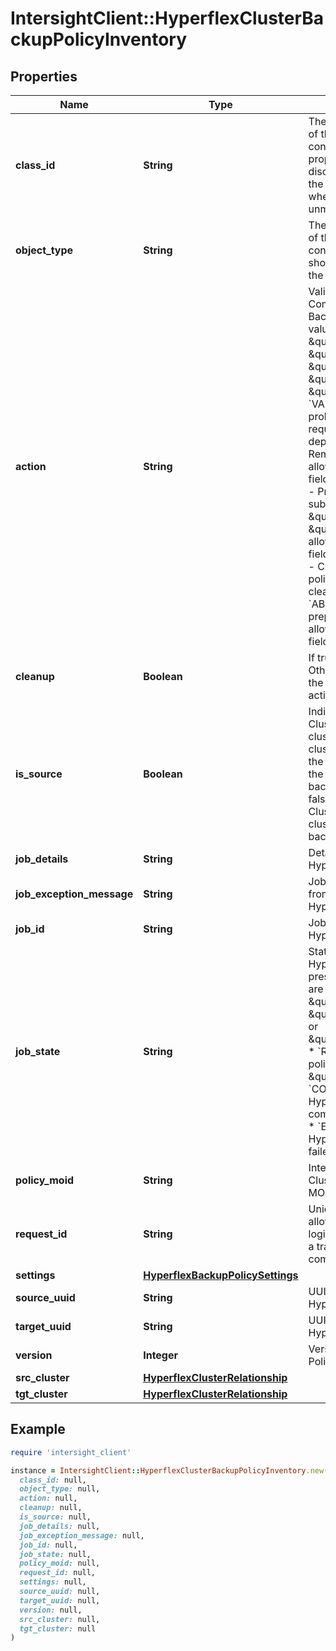 # IntersightClient::HyperflexClusterBackupPolicyInventory

## Properties

| Name | Type | Description | Notes |
| ---- | ---- | ----------- | ----- |
| **class_id** | **String** | The fully-qualified name of the instantiated, concrete type. This property is used as a discriminator to identify the type of the payload when marshaling and unmarshaling data. | [default to &#39;hyperflex.ClusterBackupPolicyInventory&#39;] |
| **object_type** | **String** | The fully-qualified name of the instantiated, concrete type. The value should be the same as the &#39;ClassId&#39; property. | [default to &#39;hyperflex.ClusterBackupPolicyInventory&#39;] |
| **action** | **String** | Validate, Deploy, Prepare, Commit, or Abort the Backup Policy. Allowed values are \&quot;VALIDATE\&quot;, \&quot;DEPLOY\&quot;, \&quot;PREPARE\&quot;, \&quot;COMMIT\&quot;, \&quot;ABORT\&quot;. * &#x60;VALIDATE&#x60; - Check for problems in policy request without deploying. * &#x60;DEPLOY&#x60; - Remove the policy.  Only allowed when cleanup field is true. * &#x60;PREPARE&#x60; - Prepare the policy for subsequent \&quot;COMMIT\&quot; or \&quot;ABORT\&quot;.  Only allowed when cleanup field is false. * &#x60;COMMIT&#x60; - Commit the prepared policy.  Only allowed when cleanup field is false. * &#x60;ABORT&#x60; - Abort the prepared policy.  Only allowed when cleanup field is false. | [optional][readonly][default to &#39;VALIDATE&#39;] |
| **cleanup** | **Boolean** | If true, remove the policy. Otherwise proceed with the specified policy action. | [optional][readonly] |
| **is_source** | **Boolean** | Indicates if the HyperFlex Cluster is the source cluster or the target cluster. When set to true, the HyperFlex Cluster is the source for VM backups. When set to false, the HyperFlex Cluster is the target cluster where VM backups are saved. | [optional][readonly] |
| **job_details** | **String** | Details from associated HyperFlex job execution. | [optional][readonly] |
| **job_exception_message** | **String** | Job Exception message from associated HyperFlex job execution. | [optional][readonly] |
| **job_id** | **String** | Job ID of associated HyperFlex job. | [optional][readonly] |
| **job_state** | **String** | State of the associated HyperFlex job. When present possible values are \&quot;RUNNING\&quot;, \&quot;COMPLETED\&quot; or \&quot;EXCEPTION\&quot;. * &#x60;RUNNING&#x60; - HyperFlex policy job is currently \&quot;RUNNING\&quot;. * &#x60;COMPLETED&#x60; - HyperFlex policy job completed successfully. * &#x60;EXCEPTION&#x60; - HyperFlex policy job failed. | [optional][readonly][default to &#39;RUNNING&#39;] |
| **policy_moid** | **String** | Intersight HyperFlex Cluster Backup Policy MOID. | [optional][readonly] |
| **request_id** | **String** | Unique request ID allowing retry of the same logical request following a transient communication failure. | [optional][readonly] |
| **settings** | [**HyperflexBackupPolicySettings**](HyperflexBackupPolicySettings.md) |  | [optional] |
| **source_uuid** | **String** | UUID of the source HyperFlex Cluster. | [optional][readonly] |
| **target_uuid** | **String** | UUID of the target HyperFlex Cluster. | [optional][readonly] |
| **version** | **Integer** | Version of the Backup Policy. | [optional][readonly] |
| **src_cluster** | [**HyperflexClusterRelationship**](HyperflexClusterRelationship.md) |  | [optional] |
| **tgt_cluster** | [**HyperflexClusterRelationship**](HyperflexClusterRelationship.md) |  | [optional] |

## Example

```ruby
require 'intersight_client'

instance = IntersightClient::HyperflexClusterBackupPolicyInventory.new(
  class_id: null,
  object_type: null,
  action: null,
  cleanup: null,
  is_source: null,
  job_details: null,
  job_exception_message: null,
  job_id: null,
  job_state: null,
  policy_moid: null,
  request_id: null,
  settings: null,
  source_uuid: null,
  target_uuid: null,
  version: null,
  src_cluster: null,
  tgt_cluster: null
)
```

